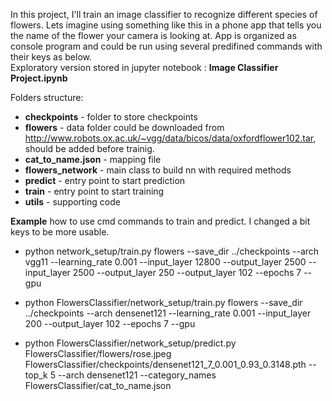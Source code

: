In this project, I'll train an image classifier to recognize different species of flowers. 
Lets imagine using something like this in a phone app that tells you the name of the flower your camera is looking at.
App is organized as console program and could be run using several predifined commands with their keys as below.     
Exploratory version stored in jupyter notebook : **Image Classifier Project.ipynb**

Folders structure:
- **checkpoints** - folder to store checkpoints
- **flowers** - data folder could be downloaded from http://www.robots.ox.ac.uk/~vgg/data/bicos/data/oxfordflower102.tar, should be
added before trainig.
- **cat_to_name.json** - mapping file
- **flowers_network** - main class to build nn with required methods
- **predict** - entry point to start prediction
- **train** - entry point to start training
- **utils** - supporting code

**Example** how to use cmd commands to train and predict. I changed a bit keys to be more usable.

- python network_setup/train.py flowers --save_dir ../checkpoints --arch vgg11 --learning_rate 0.001 --input_layer 12800 --output_layer 2500 --input_layer 2500 --output_layer 250 --output_layer  102 --epochs 7 --gpu

- python FlowersClassifier/network_setup/train.py flowers --save_dir ../checkpoints --arch densenet121 --learning_rate 0.001 --input_layer 200  --output_layer 102 --epochs 7 --gpu

- python FlowersClassifier/network_setup/predict.py FlowersClassifier/flowers/rose.jpeg FlowersClassifier/checkpoints/densenet121_7_0.001_0.93_0.3148.pth --top_k 5 --arch densenet121 --category_names FlowersClassifier/cat_to_name.json
